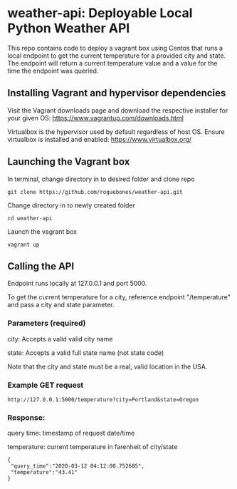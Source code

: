 # weather-api: Deployable Local Python Weather API
This repo contains code to deploy a vagrant box using Centos that runs a local endpoint to get the current temperature for a provided city and state. The endpoint will return a current temperature value and a value for the time the endpoint was queried. 

## Installing Vagrant and hypervisor dependencies

Visit the Vagrant downloads page and download the respective installer for your given OS: https://www.vagrantup.com/downloads.html

Virtualbox is the hypervisor used by default regardless of host OS. Ensure virtualbox is installed and enabled: https://www.virtualbox.org/

## Launching the Vagrant box

In terminal, change directory in to desired folder and clone repo

```
git clone https://github.com/roguebones/weather-api.git
```

Change directory in to newly created folder

```
cd weather-api
```

Launch the vagrant box

```
vagrant up
```

## Calling the API

Endpoint runs locally at 127.0.0.1 and port 5000. 

To get the current temperature for a city, reference endpoint "/temperature" and pass a city and state parameter.

### Parameters (required)

city: Accepts a valid valid city name

state: Accepts a valid full state name (not state code)

Note that the city and state must be a real, valid location in the USA.  

### Example GET request
```
http://127.0.0.1:5000/temperature?city=Portland&state=Oregon
```

### Response:

query time: timestamp of request date/time

temperature: current temperature in farenheit of city/state


```
{
 "query_time":"2020-03-12 04:12:00.752685",
 "temperature":"43.41"
}
```
